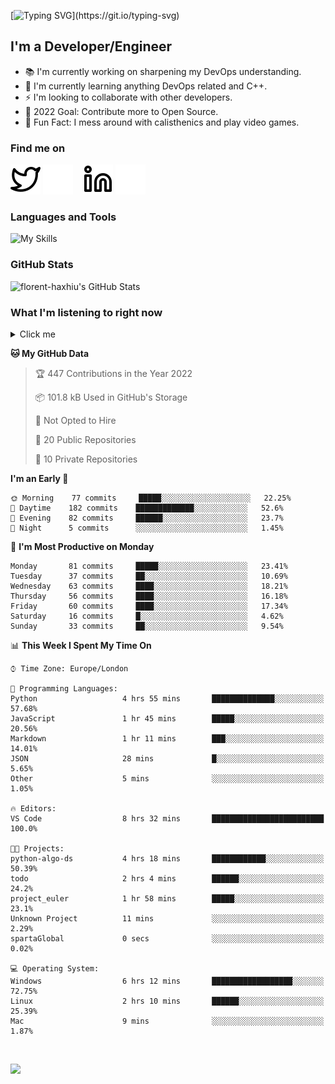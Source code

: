 [![Typing SVG](https://readme-typing-svg.herokuapp.com/?font=Edu+TAS+Beginner&size=32&color=white&lines=Welcome+to+my+Profile;)](https://git.io/typing-svg)

## I'm a Developer/Engineer

- 📚 I'm currently working on sharpening my DevOps understanding.
- 🏫 I'm currently learning anything DevOps related and C++.
- ⚡ I'm looking to collaborate with other developers.
- 🎯 2022 Goal: Contribute more to Open Source.
- 🎉 Fun Fact: I mess around with calisthenics and play video games.

### Find me on
[![website](./img/twitter-light.svg)](https://twitter.com/florenthaxhiu#gh-light-mode-only)
[![website](./img/twitter-dark.svg)](https://twitter.com/florenthaxhiu#gh-dark-mode-only)
&nbsp;&nbsp;
[![website](./img/linkedin-light.svg)](https://linkedin.com/in/florenthaxhiu#gh-light-mode-only)
[![website](./img/linkedin-dark.svg)](https://linkedin.com/in/florenthaxhiu#gh-dark-mode-only)

### Languages and Tools

![My Skills](https://skillicons.dev/icons?i=html,css,js,react,nodejs,python,django,postgres,sass,bootstrap,vscode,aws,bash,docker,kubernetes,figma,github,jenkins,linux,nginx,git)

### GitHub Stats

![florent-haxhiu's GitHub Stats](https://github-readme-stats.vercel.app/api?username=florent-haxhiu&show_icons=true&theme=dark)

<!-- ### Most used languages

<details>
    <summary>Click me</summary>



</details> -->

<!-- <br/> -->

### What I'm listening to right now

<details>
    <summary>Click me</summary>

[![spotify-github-profile](https://spotify-github-profile.vercel.app/api/view?uid=ndyngu2b76zsxvzypy6255y3y&cover_image=true&theme=natemoo-re&bar_color_cover=true&bar_color=57b654)](https://spotify-github-profile.vercel.app/api/view?uid=ndyngu2b76zsxvzypy6255y3y&redirect=true)

</details>

<!--START_SECTION:waka-->
**🐱 My GitHub Data** 

> 🏆 447 Contributions in the Year 2022
 > 
> 📦 101.8 kB Used in GitHub's Storage 
 > 
> 🚫 Not Opted to Hire
 > 
> 📜 20 Public Repositories 
 > 
> 🔑 10 Private Repositories  
 > 
**I'm an Early 🐤** 

```text
🌞 Morning    77 commits     █████░░░░░░░░░░░░░░░░░░░░   22.25% 
🌆 Daytime    182 commits    █████████████░░░░░░░░░░░░   52.6% 
🌃 Evening    82 commits     ██████░░░░░░░░░░░░░░░░░░░   23.7% 
🌙 Night      5 commits      ░░░░░░░░░░░░░░░░░░░░░░░░░   1.45%

```
📅 **I'm Most Productive on Monday** 

```text
Monday       81 commits     █████░░░░░░░░░░░░░░░░░░░░   23.41% 
Tuesday      37 commits     ██░░░░░░░░░░░░░░░░░░░░░░░   10.69% 
Wednesday    63 commits     ████░░░░░░░░░░░░░░░░░░░░░   18.21% 
Thursday     56 commits     ████░░░░░░░░░░░░░░░░░░░░░   16.18% 
Friday       60 commits     ████░░░░░░░░░░░░░░░░░░░░░   17.34% 
Saturday     16 commits     █░░░░░░░░░░░░░░░░░░░░░░░░   4.62% 
Sunday       33 commits     ██░░░░░░░░░░░░░░░░░░░░░░░   9.54%

```


📊 **This Week I Spent My Time On** 

```text
⌚︎ Time Zone: Europe/London

💬 Programming Languages: 
Python                   4 hrs 55 mins       ██████████████░░░░░░░░░░░   57.68% 
JavaScript               1 hr 45 mins        █████░░░░░░░░░░░░░░░░░░░░   20.56% 
Markdown                 1 hr 11 mins        ███░░░░░░░░░░░░░░░░░░░░░░   14.01% 
JSON                     28 mins             █░░░░░░░░░░░░░░░░░░░░░░░░   5.65% 
Other                    5 mins              ░░░░░░░░░░░░░░░░░░░░░░░░░   1.05%

🔥 Editors: 
VS Code                  8 hrs 32 mins       █████████████████████████   100.0%

🐱‍💻 Projects: 
python-algo-ds           4 hrs 18 mins       ████████████░░░░░░░░░░░░░   50.39% 
todo                     2 hrs 4 mins        ██████░░░░░░░░░░░░░░░░░░░   24.2% 
project_euler            1 hr 58 mins        █████░░░░░░░░░░░░░░░░░░░░   23.1% 
Unknown Project          11 mins             ░░░░░░░░░░░░░░░░░░░░░░░░░   2.29% 
spartaGlobal             0 secs              ░░░░░░░░░░░░░░░░░░░░░░░░░   0.02%

💻 Operating System: 
Windows                  6 hrs 12 mins       ██████████████████░░░░░░░   72.75% 
Linux                    2 hrs 10 mins       ██████░░░░░░░░░░░░░░░░░░░   25.39% 
Mac                      9 mins              ░░░░░░░░░░░░░░░░░░░░░░░░░   1.87%

```


<!--END_SECTION:waka-->

<br/>

![](https://visitor-badge.glitch.me/badge?page_id=florent-haxhiu.visitor-badge)

<!-- ### Metrics

![Metrics](https://metrics.lecoq.io/florent-haxhiu?template=classic&base.header=0&gists=1&lines=1) -->

<!-- 
- Hi, I’m @florent-haxhiu
- I’m currently working as Consultant at Sparta Global.
- How to reach me: 
    - Florent Haxhiu - [LinkedIn](https://www.linkedin.com/in/florenthaxhiu/)
    - Florent#7873 - Discord
    - Florent Haxhiu - [Twitter](https://twitter.com/florenthaxhiu) -->

<!---
florent-haxhiu/florent-haxhiu is a ✨ special ✨ repository because its `README.md` (this file) appears on your GitHub profile.
You can click the Preview link to take a look at your changes.
--->
